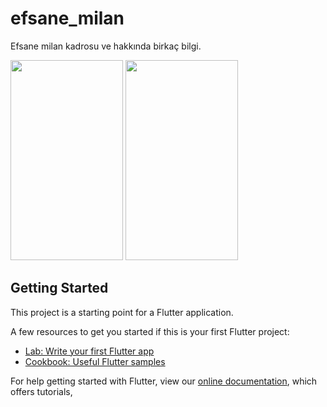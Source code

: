 # efsane_milan

Efsane milan kadrosu ve hakkında birkaç bilgi.

<img src="https://user-images.githubusercontent.com/72871376/182004158-6c15e32d-9d54-4f99-9734-3109b9205226.jpg" width="180" height="320" /> <img src="https://user-images.githubusercontent.com/72871376/182004160-0849b35d-def5-428b-a006-51c2323809d0.jpg" width="180" height="320" /> 

## Getting Started

This project is a starting point for a Flutter application.

A few resources to get you started if this is your first Flutter project:

- [Lab: Write your first Flutter app](https://flutter.dev/docs/get-started/codelab)
- [Cookbook: Useful Flutter samples](https://flutter.dev/docs/cookbook)

For help getting started with Flutter, view our
[online documentation](https://flutter.dev/docs), which offers tutorials,


